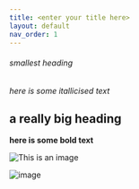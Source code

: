 ```yaml
---
title: <enter your title here>
layout: default
nav_order: 1
---
```

 ###### smallest heading 
 _here is some itallicised text_
 
 ## a really big heading
**here is some bold text**
 
 ![This is an image](https://myoctocat.com/assets/images/base-octocat.svg)


![image](https://user-images.githubusercontent.com/114451770/196308424-7c7ff1c1-f823-4d6f-8306-7bf7698dcbfe.png)

